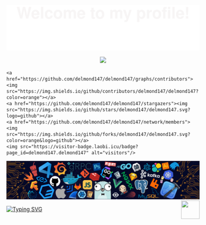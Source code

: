 ![](assets/Bottom_up.svg)

<!--   my-icons -->
<p align="center">
    <a href="https://github.com/delmond147/delmond"><img src="https://img.shields.io/badge/status-updating-brightgreen.svg"></a>

    <a href="https://github.com/delmond147/delmond147/graphs/contributors"><img src="https://img.shields.io/github/contributors/delmond147/delmond147?color=orange"></a>
    <a href="https://github.com/delmond147/delmond147/stargazers"><img src="https://img.shields.io/github/stars/delmond147/delmond147.svg?logo=github"></a>
    <a href="https://github.com/delmond147/delmond147/network/members"><img src="https://img.shields.io/github/forks/delmond147/delmond147.svg?color=orange&logo=github"></a>
    <img src="https://visitor-badge.laobi.icu/badge?page_id=delmond147.delmond147" alt="visitors"/>

</p>

<!--   my-header-img -->

![](./src/header_.png)
<a href="https://www.javascript.com/"><img src="https://upload.wikimedia.org/wikipedia/commons/9/99/Unofficial_JavaScript_logo_2.svg" align="right" height="48" width="48" ></a>

<!--   my-ticker -->

[![Typing SVG](https://readme-typing-svg.herokuapp.com?color=%f99314&center=true&vCenter=true&width=600&lines=Hi+there+👋,;+Welcome+to+My+Profile!;+I+am+Delmond+Bongha;+a+full+stack+developer;Over+2+years+of+programming+experience;Always+learning+new+things+;+JavaScript+Developer+;+Crossplatform+Developer+;Machine+learning+&+AI+enthusiast)](https://git.io/typing-svg)
